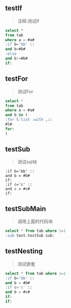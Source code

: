 ## testIf
> 注释:测试If
```sql
select *
from tab
where a = #a#
:if b='bb' ::
and b=#b#
:else
and b!=#b#
if:
```

## testFor
> 测试For
```sql
select *
from tab
where a = #a#
and b in (
:for l:list :with ,::
#l#
for:
)
```

## testSub
> 测试sql块
```sub
:if b='bb' ::
and b = #b#
if:
:if c='c' ::
and c = #c#
if:
```

## testSubMain
> 调用上面的代码块
```sql
select * from tab where 1=1
:sub test.testSub sub:
```

## testNesting
> 测试嵌套
```sql
select * from tab where 1=1
:if b='bb' ::
and b = #b#
:if c='c' ::
and b = #c#
if:
if:

```